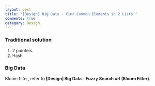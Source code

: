 ```yaml
---
layout: post
title: "[Design] Big Data - Find Common Elements in 2 Lists "
comments: true
category: Design
---
```


### Traditional solution

1. 2 pointers
1. Hash

### Big Data

Bloom filter, refer to **[Design] Big Data - Fuzzy Search url (Bloom Filter)**.

